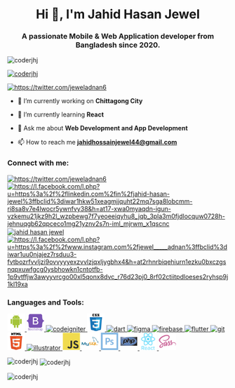  <h1 align="center">Hi 👋, I'm Jahid Hasan Jewel</h1>
<h3 align="center">A passionate Mobile & Web Application developer from Bangladesh since 2020.</h3>

<p align="left"> <img src="https://komarev.com/ghpvc/?username=coderjhj&label=Profile%20views&color=0e75b6&style=flat" alt="coderjhj" /> </p>

<p align="left"> <a href="https://github.com/ryo-ma/github-profile-trophy"><img src="https://github-profile-trophy.vercel.app/?username=coderjhj" alt="coderjhj" /></a> </p>

<p align="left"> <a href="https://twitter.com/https://twitter.com/jeweladnan6" target="blank"><img src="https://img.shields.io/twitter/follow/https://twitter.com/jeweladnan6?logo=twitter&style=for-the-badge" alt="https://twitter.com/jeweladnan6" /></a> </p>

- 🔭 I’m currently working on **Chittagong City**

- 🌱 I’m currently learning **React**

- 💬 Ask me about **Web Development and App Development**

- 📫 How to reach me **jahidhossainjewel44@gmail.com**

<h3 align="left">Connect with me:</h3>
<p align="left">
<a href="https://twitter.com/https://twitter.com/jeweladnan6" target="blank"><img align="center" src="https://raw.githubusercontent.com/rahuldkjain/github-profile-readme-generator/master/src/images/icons/Social/twitter.svg" alt="https://twitter.com/jeweladnan6" height="30" width="40" /></a>
<a href="https://linkedin.com/in/https://l.facebook.com/l.php?u=https%3a%2f%2flinkedin.com%2fin%2fjahid-hasan-jewel%3ffbclid%3diwar1hkw51xeagmjjquht22mq7sga8lobcmm-ri8sa8v7e4lwocr5ywnfvy38&h=at17-xwa0myaqdn-igun-vzkemu21jkz9h2l_wzpbewg7f7yeoeeiqyhu8_jqb_3pla3m0fjdlocquw0728h-jehnuqgb62qpceco1mg21yznv2s7n-iml_mjrwm_x1qscnc" target="blank"><img align="center" src="https://raw.githubusercontent.com/rahuldkjain/github-profile-readme-generator/master/src/images/icons/Social/linked-in-alt.svg" alt="https://l.facebook.com/l.php?u=https%3a%2f%2flinkedin.com%2fin%2fjahid-hasan-jewel%3ffbclid%3diwar1hkw51xeagmjjquht22mq7sga8lobcmm-ri8sa8v7e4lwocr5ywnfvy38&h=at17-xwa0myaqdn-igun-vzkemu21jkz9h2l_wzpbewg7f7yeoeeiqyhu8_jqb_3pla3m0fjdlocquw0728h-jehnuqgb62qpceco1mg21yznv2s7n-iml_mjrwm_x1qscnc" height="30" width="40" /></a>
<a href="https://fb.com/jahid hasan jewel" target="blank"><img align="center" src="https://raw.githubusercontent.com/rahuldkjain/github-profile-readme-generator/master/src/images/icons/Social/facebook.svg" alt="jahid hasan jewel" height="30" width="40" /></a>
<a href="https://instagram.com/https://l.facebook.com/l.php?u=https%3a%2f%2fwww.instagram.com%2fjewel_____adnan%3ffbclid%3diwar1uu0njajez7rsduu3-fvtbozrfvvljzi9ovvyyyexzvvlzjqxljygbhx4&h=at2rhnrbiqehiurn1ezku0bxczgsnqpxuwfgcg0ysbhowkn1cntotfb-1p9vtffjw3awyyvrcgo00xl5qonx8dvc_r76d23pj0_8rf02ctiitpdloeses2ryhsp9j1kl19xa" target="blank"><img align="center" src="https://raw.githubusercontent.com/rahuldkjain/github-profile-readme-generator/master/src/images/icons/Social/instagram.svg" alt="https://l.facebook.com/l.php?u=https%3a%2f%2fwww.instagram.com%2fjewel_____adnan%3ffbclid%3diwar1uu0njajez7rsduu3-fvtbozrfvvljzi9ovvyyyexzvvlzjqxljygbhx4&h=at2rhnrbiqehiurn1ezku0bxczgsnqpxuwfgcg0ysbhowkn1cntotfb-1p9vtffjw3awyyvrcgo00xl5qonx8dvc_r76d23pj0_8rf02ctiitpdloeses2ryhsp9j1kl19xa" height="30" width="40" /></a>
</p>

<h3 align="left">Languages and Tools:</h3>
<p align="left"> <a href="https://developer.android.com" target="_blank" rel="noreferrer"> <img src="https://raw.githubusercontent.com/devicons/devicon/master/icons/android/android-original-wordmark.svg" alt="android" width="40" height="40"/> </a> <a href="https://getbootstrap.com" target="_blank" rel="noreferrer"> <img src="https://raw.githubusercontent.com/devicons/devicon/master/icons/bootstrap/bootstrap-plain-wordmark.svg" alt="bootstrap" width="40" height="40"/> </a> <a href="https://codeigniter.com" target="_blank" rel="noreferrer"> <img src="https://cdn.worldvectorlogo.com/logos/codeigniter.svg" alt="codeigniter" width="40" height="40"/> </a> <a href="https://www.w3schools.com/css/" target="_blank" rel="noreferrer"> <img src="https://raw.githubusercontent.com/devicons/devicon/master/icons/css3/css3-original-wordmark.svg" alt="css3" width="40" height="40"/> </a> <a href="https://dart.dev" target="_blank" rel="noreferrer"> <img src="https://www.vectorlogo.zone/logos/dartlang/dartlang-icon.svg" alt="dart" width="40" height="40"/> </a> <a href="https://www.figma.com/" target="_blank" rel="noreferrer"> <img src="https://www.vectorlogo.zone/logos/figma/figma-icon.svg" alt="figma" width="40" height="40"/> </a> <a href="https://firebase.google.com/" target="_blank" rel="noreferrer"> <img src="https://www.vectorlogo.zone/logos/firebase/firebase-icon.svg" alt="firebase" width="40" height="40"/> </a> <a href="https://flutter.dev" target="_blank" rel="noreferrer"> <img src="https://www.vectorlogo.zone/logos/flutterio/flutterio-icon.svg" alt="flutter" width="40" height="40"/> </a> <a href="https://git-scm.com/" target="_blank" rel="noreferrer"> <img src="https://www.vectorlogo.zone/logos/git-scm/git-scm-icon.svg" alt="git" width="40" height="40"/> </a> <a href="https://www.w3.org/html/" target="_blank" rel="noreferrer"> <img src="https://raw.githubusercontent.com/devicons/devicon/master/icons/html5/html5-original-wordmark.svg" alt="html5" width="40" height="40"/> </a> <a href="https://www.adobe.com/in/products/illustrator.html" target="_blank" rel="noreferrer"> <img src="https://www.vectorlogo.zone/logos/adobe_illustrator/adobe_illustrator-icon.svg" alt="illustrator" width="40" height="40"/> </a> <a href="https://developer.mozilla.org/en-US/docs/Web/JavaScript" target="_blank" rel="noreferrer"> <img src="https://raw.githubusercontent.com/devicons/devicon/master/icons/javascript/javascript-original.svg" alt="javascript" width="40" height="40"/> </a> <a href="https://www.mysql.com/" target="_blank" rel="noreferrer"> <img src="https://raw.githubusercontent.com/devicons/devicon/master/icons/mysql/mysql-original-wordmark.svg" alt="mysql" width="40" height="40"/> </a> <a href="https://www.photoshop.com/en" target="_blank" rel="noreferrer"> <img src="https://raw.githubusercontent.com/devicons/devicon/master/icons/photoshop/photoshop-line.svg" alt="photoshop" width="40" height="40"/> </a> <a href="https://www.php.net" target="_blank" rel="noreferrer"> <img src="https://raw.githubusercontent.com/devicons/devicon/master/icons/php/php-original.svg" alt="php" width="40" height="40"/> </a> <a href="https://reactjs.org/" target="_blank" rel="noreferrer"> <img src="https://raw.githubusercontent.com/devicons/devicon/master/icons/react/react-original-wordmark.svg" alt="react" width="40" height="40"/> </a> <a href="https://sass-lang.com" target="_blank" rel="noreferrer"> <img src="https://raw.githubusercontent.com/devicons/devicon/master/icons/sass/sass-original.svg" alt="sass" width="40" height="40"/> </a> </p>

<p><img align="left" src="https://github-readme-stats.vercel.app/api/top-langs?username=coderjhj&show_icons=true&locale=en&layout=compact" alt="coderjhj" /></p>

<p>&nbsp;<img align="center" src="https://github-readme-stats.vercel.app/api?username=coderjhj&show_icons=true&locale=en" alt="coderjhj" /></p>

<p><img align="center" src="https://github-readme-streak-stats.herokuapp.com/?user=coderjhj&" alt="coderjhj" /></p>

